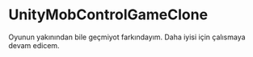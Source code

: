 # UnityMobControlGameClone

Oyunun yakınından bile geçmiyot farkındayım. Daha iyisi için çalısmaya devam edicem.
